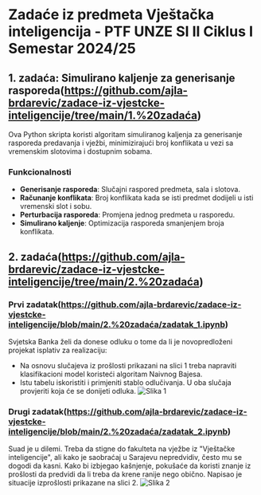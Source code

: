 # Zadaće iz predmeta Vještačka inteligencija - PTF UNZE SI II Ciklus I Semestar 2024/25

## 1. zadaća: Simulirano kaljenje za generisanje rasporeda(https://github.com/ajla-brdarevic/zadace-iz-vjestcke-inteligencije/tree/main/1.%20zadaća)

Ova Python skripta koristi algoritam simuliranog kaljenja za generisanje rasporeda predavanja i vježbi, minimizirajući broj konflikata u vezi sa vremenskim slotovima i dostupnim sobama.

### Funkcionalnosti

- **Generisanje rasporeda**: Slučajni raspored predmeta, sala i slotova.
- **Računanje konflikata**: Broj konflikata kada se isti predmet dodijeli u isti vremenski slot i sobu.
- **Perturbacija rasporeda**: Promjena jednog predmeta u rasporedu.
- **Simulirano kaljenje**: Optimizacija rasporeda smanjenjem broja konflikata.

## 2. zadaća(https://github.com/ajla-brdarevic/zadace-iz-vjestcke-inteligencije/tree/main/2.%20zadaća)
### Prvi zadatak(https://github.com/ajla-brdarevic/zadace-iz-vjestcke-inteligencije/blob/main/2.%20zadaća/zadatak_1.ipynb)
Svjetska Banka želi da donese odluku o tome da li je novopredloženi projekat isplativ za realizaciju:
- Na osnovu slučajeva iz prošlosti prikazani na slici 1 treba napraviti klasifikacioni model koristeći algoritam Naivnog Bajesa.
- Istu tabelu iskoristiti i primjeniti stablo odlučivanja.
U oba slučaja provjeriti koja će se donijeti odluka.
![Slika 1](https://github.com/ajla-brdarevic/zadace-iz-vjestcke-inteligencije/blob/main/2.%20zadaća/slika1.png)

### Drugi zadatak(https://github.com/ajla-brdarevic/zadace-iz-vjestcke-inteligencije/blob/main/2.%20zadaća/zadatak_2.ipynb)
Suad je u dilemi. Treba da stigne do fakulteta na vježbe iz "Vještačke inteligencije", ali kako je saobraćaj u Sarajevu nepredvidiv, često mu se dogodi da kasni. Kako bi izbjegao kašnjenje, pokušaće da koristi znanje iz prošlosti da predvidi da li treba da krene ranije nego obično. Napisao je situacije izprošlosti prikazane na slici 2.
![Slika 2](https://github.com/ajla-brdarevic/zadace-iz-vjestcke-inteligencije/blob/main/2.%20zadaća/slika2.png)
